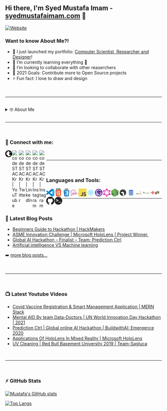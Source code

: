 ## Hi there, I'm Syed Mustafa Imam - [syedmustafaimam.com][website] 👋

[![Website](https://img.shields.io/website?label=SMustafaImam.com&style=for-the-badge&url=https://i0.wp.com/syedmustafaimam.com/wp-content/uploads/2020/08/cropped-Logo-Syed-Mustafa-Imam.png?fit=909%2C337&ssl=1)](https://syedmustafaimam.com/)

### Want to know About Me?!

- 🔭 I just launched my portfolio: [Computer Scientist, Researcher and Designer][website]!
- 🌱 I’m currently learning everything 🤣
- 👯 I’m looking to collaborate with other reaserchers
- 🥅 2021 Goals: Contribute more to Open Source projects
- ⚡ Fun fact: I love to draw and design  
<br>
<hr>
<br>

<details>
   <summary>🤓 About Me</summary>
I am currently enrolled in my 7th semester of Bachelors of Computer Science with CGPA 3.9 from SZABIST Karachi, Pakistan. I have also completed my Artificial Intelligence nano degree from Udacity and Deep Neural Network specialization from deeplearing.ai by Andrew Ng. Along with that, I am also studying Machine learning from Stanford University.

Being an aspiring Computer Scientist, I am always ingeniously looking to solve real-world problems using Artificial Intelligence, IoT & Mixed Reality using Microsoft HoloLens. Recently I have participated in #BuildwithAI Global Hackaton by Hackmakers, in which I got 4th position among 75+ countries and 4,000+ total competitors around the world.

I am also a highly creative and multi-talented Graphic Designer and Web Developer with vast experience in multimedia, marketing, and print design.
  
</details>
<br>
<hr>
<br>

### 🤙 Connect with me:

[<img align="left" alt="codeSTACKr.com" width="22px" src="https://raw.githubusercontent.com/iconic/open-iconic/master/svg/globe.svg" />][website]
[<img align="left" alt="codeSTACKr | YouTube" width="22px" src="https://cdn.jsdelivr.net/npm/simple-icons@v3/icons/youtube.svg" />][youtube]
[<img align="left" alt="codeSTACKr | Twitter" width="22px" src="https://cdn.jsdelivr.net/npm/simple-icons@v3/icons/twitter.svg" />][twitter]
[<img align="left" alt="codeSTACKr | LinkedIn" width="22px" src="https://cdn.jsdelivr.net/npm/simple-icons@v3/icons/linkedin.svg" />][linkedin]
[<img align="left" alt="codeSTACKr | Instagram" width="22px" src="https://cdn.jsdelivr.net/npm/simple-icons@v3/icons/instagram.svg" />][instagram]
[<img align="left" alt="codeSTACKr | Instagram" width="22px" src="https://cdn.jsdelivr.net/npm/simple-icons@v3/icons/facebook.svg" />][facebook]

<br>
<hr>
<br>

### Languages and Tools:

<img align="left" alt="Visual Studio Code" width="26px" src="https://raw.githubusercontent.com/github/explore/80688e429a7d4ef2fca1e82350fe8e3517d3494d/topics/visual-studio-code/visual-studio-code.png" />

<img align="left" alt="HTML5" width="26px" src="https://raw.githubusercontent.com/github/explore/80688e429a7d4ef2fca1e82350fe8e3517d3494d/topics/html/html.png" />

<img align="left" alt="CSS3" width="26px" src="https://raw.githubusercontent.com/github/explore/80688e429a7d4ef2fca1e82350fe8e3517d3494d/topics/css/css.png" />

<img align="left" alt="Sass" width="26px" src="https://raw.githubusercontent.com/github/explore/80688e429a7d4ef2fca1e82350fe8e3517d3494d/topics/sass/sass.png" />

<img align="left" alt="JavaScript" width="26px" src="https://raw.githubusercontent.com/github/explore/80688e429a7d4ef2fca1e82350fe8e3517d3494d/topics/javascript/javascript.png" />

<img align="left" alt="React" width="26px" src="https://raw.githubusercontent.com/github/explore/80688e429a7d4ef2fca1e82350fe8e3517d3494d/topics/react/react.png" />

<img align="left" alt="Gatsby" width="26px" src="https://raw.githubusercontent.com/github/explore/e94815998e4e0713912fed477a1f346ec04c3da2/topics/gatsby/gatsby.png" />

<img align="left" alt="GraphQL" width="26px" src="https://raw.githubusercontent.com/github/explore/80688e429a7d4ef2fca1e82350fe8e3517d3494d/topics/graphql/graphql.png" />

<img align="left" alt="Node.js" width="26px" src="https://raw.githubusercontent.com/github/explore/80688e429a7d4ef2fca1e82350fe8e3517d3494d/topics/nodejs/nodejs.png" />

<img align="left" alt="Deno" width="26px" src="https://raw.githubusercontent.com/github/explore/361e2821e2dea67711cde99c9c40ed357061cf27/topics/deno/deno.png" />

<img align="left" alt="SQL" width="26px" src="https://raw.githubusercontent.com/github/explore/80688e429a7d4ef2fca1e82350fe8e3517d3494d/topics/sql/sql.png" />

<img align="left" alt="MySQL" width="26px" src="https://raw.githubusercontent.com/github/explore/80688e429a7d4ef2fca1e82350fe8e3517d3494d/topics/mysql/mysql.png" />

<img align="left" alt="MongoDB" width="26px" src="https://raw.githubusercontent.com/github/explore/80688e429a7d4ef2fca1e82350fe8e3517d3494d/topics/mongodb/mongodb.png" />

<img align="left" alt="Git" width="26px" src="https://raw.githubusercontent.com/github/explore/80688e429a7d4ef2fca1e82350fe8e3517d3494d/topics/git/git.png" />

<img align="left" alt="GitHub" width="26px" src="https://raw.githubusercontent.com/github/explore/78df643247d429f6cc873026c0622819ad797942/topics/github/github.png" />

<img align="left" alt="Terminal" width="26px" src="https://raw.githubusercontent.com/github/explore/80688e429a7d4ef2fca1e82350fe8e3517d3494d/topics/terminal/terminal.png" />

<br>
<hr>
<br>


### 📕 Latest Blog Posts

<!-- BLOG-POST-LIST:START -->
- [Beginners Guide to Hackathon | HackMakers](https://mustafaimam.live/what-is-hackathon-guide/)
- [ASME Innovation Challenge | Microsoft HoloLens | Project Winner.](https://mustafaimam.live/virtual-labs-asme-innovation-challenge-winner-syed-mustafa-imam/)
- [Global AI Hackathon – Finalist – Team: Prediction Ctrl](https://mustafaimam.live/globalaihackathon-team-prediction-ctrl/)
- [Artificial intelligence VS Machine learning](https://mustafaimam.live/artificial-intelligence-vs-machine-learning-ai-vs-ml/)
<!-- BLOG-POST-LIST:END -->
➡️ [more blog posts...](https://mustafaimam.live/seyd-mustafa-imam-blog/)

<br>
<hr>
<br>

### 📺 Latest Youtube Videos
<!-- YOUTUBE:START -->
- [Covid Vaccine Registration &amp; Smart Management Application | MERN Stack](https://www.youtube.com/watch?v=LTwiPRA_Lhw)
- [Mental AID By team Data-Doctors | UN World Innovation Day Hackathon | 2021](https://www.youtube.com/watch?v=eYY0gbfMSME)
- [Prediction Ctrl | Global online AI Hackathon | BuildwithAI: Emergence 2020](https://www.youtube.com/watch?v=RwUVMNVht2g)
- [Applications Of HoloLens In Mixed Reality | Microsoft HoloLens](https://www.youtube.com/watch?v=3N7eHTL5erc)
- [UV Cleaning | Red Bull Basement University 2019  | Team-Sagluca](https://www.youtube.com/watch?v=gImuoAD_Ja4)
<!-- YOUTUBE:END -->

<br>
<hr>
<br>

### ⚡ GitHub Stats

<!-- <img align="left" alt="SyedMustafaImam's GitHub Stats" src="https://github-readme-stats.SyedMustafaImam.vercel.app/api?username=SyedMustafaImam&show_icons=true&hide_border=true&count_private=true" /> -->

[![Mustafa's GitHub stats](https://github-readme-stats.vercel.app/api?username=SyedMustafaImam&count_private=true)](https://github.com/SyedMustafaImam/github-readme-stats)



[![Top Langs](https://github-readme-stats.vercel.app/api/top-langs/?username=SyedMustafaImam&layout=compactcount_private=true)](https://github.com/SyedMustafaImam/github-readme-stats)


[website]: https://syedmustafaimam.com/
[twitter]: https://twitter.com/MustafaimamLive
[youtube]: https://www.youtube.com/channel/UCqHoTWr15EI3gPv5CyaREtw?view_as=subscriber
[instagram]: https://www.instagram.com/mustafaimam.live/
[facebook]: https://www.facebook.com/mustafaimam.live/
[linkedin]: https://www.linkedin.com/in/syedmustafaimam/


